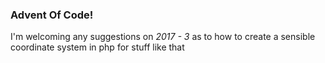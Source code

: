 ### Advent Of Code!

I'm welcoming any suggestions on *2017 - 3* as to how to create a sensible coordinate system in php for stuff like that

